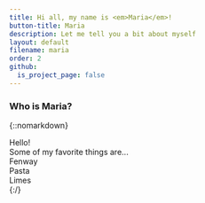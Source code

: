 ```yaml
---
title: Hi all, my name is <em>Maria</em>!
button-title: Maria
description: Let me tell you a bit about myself
layout: default
filename: maria
order: 2
github:
  is_project_page: false
---
```

### Who is Maria?

{::nomarkdown}
<!DOCTYPE html>
<html lang="en">
<head>
    <meta charset="UTF-8">
    <title>About Me</title>
    <link rel="stylesheet" href="maria.css">
</head>
<body>
    <div id="container">
        <div id="hello">Hello!</div>
        <div id="maria_quiz" style="display: block">
            <div id="statement">Some of my favorite things are...</div>
            <div id="A">Fenway</div>
            <div id="B">Pasta</div>
            <div id="C">Limes</div>
    </div>
    <script src="maria.js"></script>
</body>
</html>
{:/}
